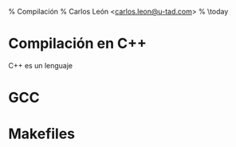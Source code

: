 % Compilación
% Carlos León <<carlos.leon@u-tad.com>>
% \today 

# Compilación en C++

C++ es un lenguaje 

# GCC

# Makefiles
